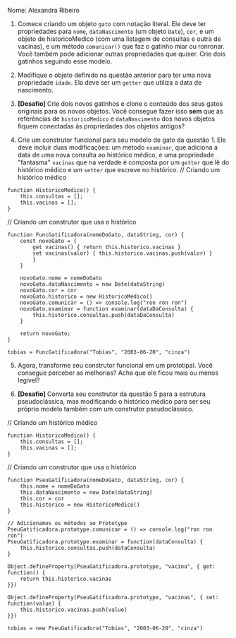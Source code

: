 Nome: Alexandra Ribeiro

1. Comece criando um objeto `gato` com notação literal. Ele deve ter propriedades para `nome`, `dataNascimento` (um objeto `Date`), `cor`, e um objeto de historicoMedico (com uma listagem de consultas e outra de vacinas), e um método `comunicar()` que faz o gatinho miar ou ronronar. Você também pode adicionar outras propriedades que quiser. Crie dois gatinhos seguindo esse modelo.

2. Modifique o objeto definido na questão anterior para ter uma nova propriedade `idade`. Ela deve ser um `getter` que utiliza a data de nascimento.

3. **[Desafio]** Crie dois novos gatinhos e clone o conteúdo dos seus gatos originais para os novos objetos. Você consegue fazer isso **sem** que as referências de `historicoMedico` e `dataNascimento` dos novos objetos fiquem conectadas às propriedades dos objetos antigos?

4. Crie um construtor funcional para seu modelo de gato da questão 1. Ele deve incluir duas modificações: um método `examinar`, que adiciona a data de uma nova consulta ao histórico médico, e uma propriedade "fantasma" `vacinas` que na verdade é composta por um `getter` que lê do histórico médico e um `setter` que escreve no histórico.
// Criando um histórico médico
```
function HistoricoMedico() {
    this.consultas = [];
    this.vacinas = [];
}
```

// Criando um construtor que usa o histórico
```
function FuncGatificadora(nomeDoGato, dataString, cor) {
    const novoGato = {
        get vacinas() { return this.historico.vacinas }
        set vacinas(valor) { this.historico.vacinas.push(valor) }
        }
    }

    novoGato.nome = nomeDoGato
    novoGato.dataNascimento = new Date(dataString)
    novoGato.cor = cor
    novoGato.historico = new HistoricoMedico()
    novoGato.comunicar = () => console.log("ron ron ron")
    novoGato.examinar = function examinar(dataDaConsulta) {
        this.historico.consultas.push(dataDaConsulta)
    }

    return novoGato;
}

tobias = FuncGatificadora("Tobias", "2003-06-20", "cinza")
```

5. Agora, transforme seu construtor funcional em um prototipal. Você consegue perceber as melhorias? Acha que ele ficou mais ou menos legível?

6. **[Desafio]** Converta seu construtor da questão 5 para a estrutura pseudoclássica, mas modificando o histórico médico para ser seu próprio modelo também com um construtor pseudoclássico.

// Criando um histórico médico
```
function HistoricoMedico() {
    this.consultas = [];
    this.vacinas = [];
}
```

// Criando um construtor que usa o histórico
```
function PseuGatificadora(nomeDoGato, dataString, cor) {
    this.nome = nomeDoGato
    this.dataNascimento = new Date(dataString)
    this.cor = cor
    this.historico = new HistoricoMedico()
}

// Adicionamos os métodos ao Prototype
PseuGatificadora.prototype.comunicar = () => console.log("ron ron ron")
PseuGatificadora.prototype.examinar = function(dataConsulta) {
    this.historico.consultas.push(dataConsulta)
}

Object.defineProperty(PseuGatificadora.prototype, "vacina", { get: function() {
    return this.historico.vacinas
}})

Object.defineProperty(PseuGatificadora.prototype, "vacinas", { set: function(value) {
    this.historico.vacinas.push(value)
}})

tobias = new PseuGatificadora("Tobias", "2003-06-20", "cinza")
```